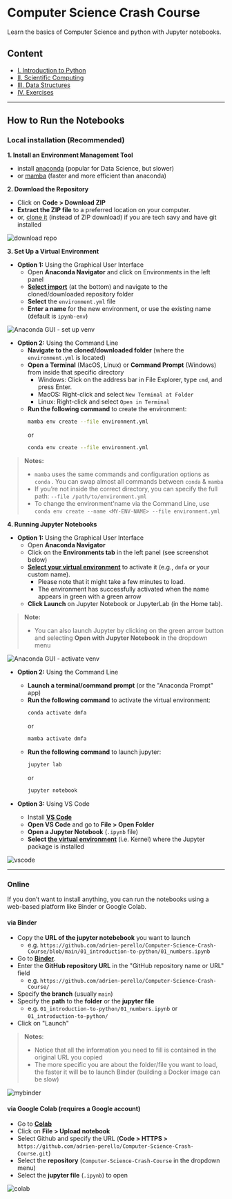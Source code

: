 # Computer Science Crash Course

Learn the basics of Computer Science and python with Jupyter notebooks.

## Content

- [I. Introduction to Python](./01_introduction-to-python)
- [II. Scientific Computing](02_scientific-computing-libraries)
- [III. Data Structures](./03_data-structures-and-algorithms)
- [IV. Exercises](04_exercises)
<!-- - [V. Software Development](05_software-development) -->

***

## How to Run the Notebooks

### Local installation (Recommended)

**1. Install an Environment Management Tool**

  - install [anaconda](https://www.anaconda.com/products/individual) (popular for Data Science, but slower)
  - or [mamba](https://mamba.readthedocs.io/en/latest/) (faster and more efficient than anaconda)


**2. Download the Repository**

  - Click on **Code > Download ZIP**
  - **Extract the ZIP file** to a preferred location on your computer.
  - or, [clone it](https://docs.github.com/en/repositories/creating-and-managing-repositories/cloning-a-repository) (instead of ZIP download) if you are tech savy and have git installed

![download repo](./img/import.png)


**3. Set Up a Virtual Environment**


- **Option 1:** Using the Graphical User Interface
  - Open **Anaconda Navigator** and click on Environments in the left panel
  - **[Select import](https://www.anaconda.com/docs/tools/anaconda-navigator/tutorials/manage-environments)** (at the bottom) and navigate to the cloned/downloaded repository folder
  - **Select** the `environment.yml` file
  - **Enter a name** for the new environment, or use the existing name (default is `ipynb-env`)

![Anaconda GUI - set up venv](./img/anaconda_setup_env.png)

- **Option 2:** Using the Command Line
  - **Navigate to the cloned/downloaded folder** (where the `environment.yml` is located)
  - **Open a Terminal** (MacOS, Linux) or **Command Prompt** (Windows) from inside that specific directory
    - Windows: Click on the address bar in File Explorer, type `cmd`, and press Enter.
    - MacOS: Right-click and select `New Terminal at Folder`
    - Linux: Right-click and select `Open in Terminal`
  - **Run the following command** to create the environment:
    ```bash
    mamba env create --file environment.yml
    ```
    or
    ```bash
    conda env create --file environment.yml
    ```  

> **Notes:**
> - `mamba` uses the same commands and configuration options as `conda` . You can swap almost all commands between `conda` & `mamba`
> - If you’re not inside the correct directory, you can specify the full path: `--file /path/to/environment.yml`
> - To change the environment'name via the Command Line, use `conda env create --name <MY-ENV-NAME> --file environment.yml`


**4. Running Jupyter Notebooks**

- **Option 1:** Using the Graphical User Interface
  - Open **Anaconda Navigator** 
  - Click on the **Environments tab** in the left panel (see screenshot below)
  - **[Select your virtual environment](https://www.anaconda.com/docs/tools/anaconda-navigator/tutorials/manage-environments)** to activate it (e.g., `dmfa` or your custom name).
    - Please note that it might take a few minutes to load.
    - The environment has successfully activated when the name appears in green with a green arrow
  - **Click Launch** on Jupyter Notebook or JupyterLab (in the Home tab).

> **Note:**
> - You can also launch Jupyter by clicking on the green arrow button and selecting **Open with Jupyter Notebook** in the dropdown menu

![Anaconda GUI - activate venv](./img/anaconda_activate_env.png)

  
- **Option 2:** Using the Command Line
    - **Launch a terminal/command prompt** (or the "Anaconda Prompt" app)
    - **Run the following command** to activate the virtual environment:
      ```bash
      conda activate dmfa
      ```
      or
      ```bash
      mamba activate dmfa
      ```
    - **Run the following command** to launch jupyter:
      ```bash
      jupyter lab
      ``` 
      or
      ```bash
      jupyter notebook
      ```
  
- **Option 3:** Using VS Code
    - Install **[VS Code](https://code.visualstudio.com/download)**
    - **Open VS Code** and go to **File > Open Folder**
    - **Open a Jupyter Notebook** (`.ipynb` file)
    - **Select [the virtual environment](https://code.visualstudio.com/docs/datascience/jupyter-notebooks)** (i.e. Kernel) where the Jupyter package is installed

![vscode](./img/vscode.png)


***

### Online

If you don’t want to install anything, you can run the notebooks using a web-based platform like Binder or Google Colab.

#### via Binder

- Copy the **URL of the jupyter notebebook** you want to launch
  - e.g. `https://github.com/adrien-perello/Computer-Science-Crash-Course/blob/main/01_introduction-to-python/01_numbers.ipynb`
- Go to **[Binder](https://mybinder.org/)**.
- Enter the **GitHub repository URL** in the "GitHub repository name or URL" field
  - e.g. `https://github.com/adrien-perello/Computer-Science-Crash-Course/`
- Specify **the branch** (usually `main`)
- Specify the **path** to the **folder** or the **jupyter file**
  - e.g. `01_introduction-to-python/01_numbers.ipynb` or `01_introduction-to-python/`
- Click on "Launch"

> **Notes**: 
> - Notice that all the information you need to fill is contained in the original URL you copied
> - The more specific you are about the folder/file you want to load, the faster it will be to launch Binder (building a Docker image can be slow)
> 
![mybinder](./img/mybinder.png)


#### via Google Colab (requires a Google account)

- Go to **[Colab](https://colab.research.google.com/)**
- Click on **File > Upload notebook**
- Select Github and specify the URL (**Code > HTTPS >** `https://github.com/adrien-perello/Computer-Science-Crash-Course.git`)
- Select the **repository** (`Computer-Science-Crash-Course` in the dropdown menu)
- Select the **jupyter file** (`.ipynb`) to open


![colab](./img/colab.png)

